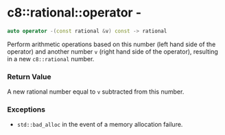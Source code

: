 # c8::rational::operator - #

```cpp
auto operator -(const rational &v) const -> rational
```

Perform arithmetic operations based on this number (left hand side of the operator) and another number `v` (right hand side of the operator), resulting in a new `c8::rational` number.

### Return Value ###

A new rational number equal to `v` subtracted from this number.

### Exceptions ###

* `std::bad_alloc` in the event of a memory allocation failure.

